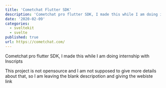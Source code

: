 ```yaml
---
title: 'Cometchat Flutter SDK'
description: 'Cometchat pro flutter SDK, I made this while I am doing internship with Inscripts'
date: '2020-02-09'
categories:
  - sveltekit
  - svelte
published: true
url: https://cometchat.com/
---
```


Cometchat pro flutter SDK, I made this while I am doing internship with Inscripts

This project is not opensource and I am not supposed to give more details about that, so I am leaving the blank descripotion and giving the webiste link
